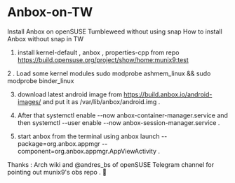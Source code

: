 # Anbox-on-TW
Install Anbox on openSUSE Tumbleweed without using snap
How to install Anbox without snap in TW

1. install  kernel-default , anbox , properties-cpp from repo https://build.opensuse.org/project/show/home:munix9:test

2 . Load some kernel modules  sudo modprobe ashmem_linux && sudo  modprobe binder_linux

3. download latest android image from https://build.anbox.io/android-images/ and put it as  /var/lib/anbox/android.img . 

4. After that systemctl enable --now anbox-container-manager.service and then  systemctl --user enable --now anbox-session-manager.service .

5. start anbox from the terminal using  anbox launch --package=org.anbox.appmgr --component=org.anbox.appmgr.AppViewActivity .

Thanks  : Arch wiki and @andres_bs of openSUSE Telegram channel for pointing out munix9's obs repo . 🙂
